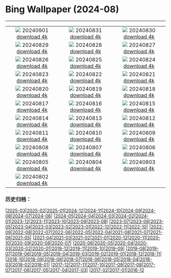# Bing Wallpaper (2024-08)
**************
| | | |
| :----: | :----: | :----: |
| ![](https://www.bing.com/th?id=OHR.DjanetAlgeria_PT-BR4680900903_1920x1080.jpg) 20240901 [download 4k](https://www.bing.com/th?id=OHR.DjanetAlgeria_PT-BR4680900903_UHD.jpg) | ![](https://www.bing.com/th?id=OHR.WhaleSharkDay_PT-BR4441364252_1920x1080.jpg) 20240831 [download 4k](https://www.bing.com/th?id=OHR.WhaleSharkDay_PT-BR4441364252_UHD.jpg) | ![](https://www.bing.com/th?id=OHR.CastellfollitSpain_PT-BR4036017391_1920x1080.jpg) 20240830 [download 4k](https://www.bing.com/th?id=OHR.CastellfollitSpain_PT-BR4036017391_UHD.jpg) |
| ![](https://www.bing.com/th?id=OHR.ParalympicsParis_PT-BR3706012931_1920x1080.jpg) 20240829 [download 4k](https://www.bing.com/th?id=OHR.ParalympicsParis_PT-BR3706012931_UHD.jpg) | ![](https://www.bing.com/th?id=OHR.YoungCaiman_PT-BR3430658396_1920x1080.jpg) 20240828 [download 4k](https://www.bing.com/th?id=OHR.YoungCaiman_PT-BR3430658396_UHD.jpg) | ![](https://www.bing.com/th?id=OHR.PalmyraAtoll_PT-BR3061095594_1920x1080.jpg) 20240827 [download 4k](https://www.bing.com/th?id=OHR.PalmyraAtoll_PT-BR3061095594_UHD.jpg) |
| ![](https://www.bing.com/th?id=OHR.SwiftcurrentLake_PT-BR2467952516_1920x1080.jpg) 20240826 [download 4k](https://www.bing.com/th?id=OHR.SwiftcurrentLake_PT-BR2467952516_UHD.jpg) | ![](https://www.bing.com/th?id=OHR.KatahdinWoods_PT-BR1618400732_1920x1080.jpg) 20240825 [download 4k](https://www.bing.com/th?id=OHR.KatahdinWoods_PT-BR1618400732_UHD.jpg) | ![](https://www.bing.com/th?id=OHR.PrasatPhanom_PT-BR0925050083_1920x1080.jpg) 20240824 [download 4k](https://www.bing.com/th?id=OHR.PrasatPhanom_PT-BR0925050083_UHD.jpg) |
| ![](https://www.bing.com/th?id=OHR.DiadoFolclore_PT-BR9451693617_1920x1080.jpg) 20240823 [download 4k](https://www.bing.com/th?id=OHR.DiadoFolclore_PT-BR9451693617_UHD.jpg) | ![](https://www.bing.com/th?id=OHR.NazcaBooby_PT-BR5782154593_1920x1080.jpg) 20240822 [download 4k](https://www.bing.com/th?id=OHR.NazcaBooby_PT-BR5782154593_UHD.jpg) | ![](https://www.bing.com/th?id=OHR.TetonSunrise_PT-BR5413477464_1920x1080.jpg) 20240821 [download 4k](https://www.bing.com/th?id=OHR.TetonSunrise_PT-BR5413477464_UHD.jpg) |
| ![](https://www.bing.com/th?id=OHR.RegataSanGines_PT-BR4759271274_1920x1080.jpg) 20240820 [download 4k](https://www.bing.com/th?id=OHR.RegataSanGines_PT-BR4759271274_UHD.jpg) | ![](https://www.bing.com/th?id=OHR.HuntingtonBeach_PT-BR8909327744_1920x1080.jpg) 20240819 [download 4k](https://www.bing.com/th?id=OHR.HuntingtonBeach_PT-BR8909327744_UHD.jpg) | ![](https://www.bing.com/th?id=OHR.AlfanzinaLighthouse_PT-BR6712020565_1920x1080.jpg) 20240818 [download 4k](https://www.bing.com/th?id=OHR.AlfanzinaLighthouse_PT-BR6712020565_UHD.jpg) |
| ![](https://www.bing.com/th?id=OHR.JapanRollerCoaster_PT-BR6472241100_1920x1080.jpg) 20240817 [download 4k](https://www.bing.com/th?id=OHR.JapanRollerCoaster_PT-BR6472241100_UHD.jpg) | ![](https://www.bing.com/th?id=OHR.HangCave_PT-BR4594901649_1920x1080.jpg) 20240816 [download 4k](https://www.bing.com/th?id=OHR.HangCave_PT-BR4594901649_UHD.jpg) | ![](https://www.bing.com/th?id=OHR.WatarrkaLizard_PT-BR4397893741_1920x1080.jpg) 20240815 [download 4k](https://www.bing.com/th?id=OHR.WatarrkaLizard_PT-BR4397893741_UHD.jpg) |
| ![](https://www.bing.com/th?id=OHR.DugiOtokCroatia_PT-BR3949170501_1920x1080.jpg) 20240814 [download 4k](https://www.bing.com/th?id=OHR.DugiOtokCroatia_PT-BR3949170501_UHD.jpg) | ![](https://www.bing.com/th?id=OHR.ElephantsAmboseli_PT-BR3607711073_1920x1080.jpg) 20240813 [download 4k](https://www.bing.com/th?id=OHR.ElephantsAmboseli_PT-BR3607711073_UHD.jpg) | ![](https://www.bing.com/th?id=OHR.DiadosPais_PT-BR1045421907_1920x1080.jpg) 20240812 [download 4k](https://www.bing.com/th?id=OHR.DiadosPais_PT-BR1045421907_UHD.jpg) |
| ![](https://www.bing.com/th?id=OHR.JoshuaTreeNP_PT-BR8498081592_1920x1080.jpg) 20240811 [download 4k](https://www.bing.com/th?id=OHR.JoshuaTreeNP_PT-BR8498081592_UHD.jpg) | ![](https://www.bing.com/th?id=OHR.IncaRuinPeru_PT-BR4364071618_1920x1080.jpg) 20240810 [download 4k](https://www.bing.com/th?id=OHR.IncaRuinPeru_PT-BR4364071618_UHD.jpg) | ![](https://www.bing.com/th?id=OHR.SpottedOwlet_PT-BR0320206589_1920x1080.jpg) 20240809 [download 4k](https://www.bing.com/th?id=OHR.SpottedOwlet_PT-BR0320206589_UHD.jpg) |
| ![](https://www.bing.com/th?id=OHR.MichiganLighthouse_PT-BR0055198491_1920x1080.jpg) 20240808 [download 4k](https://www.bing.com/th?id=OHR.MichiganLighthouse_PT-BR0055198491_UHD.jpg) | ![](https://www.bing.com/th?id=OHR.MolokiniHawaii_PT-BR9827408111_1920x1080.jpg) 20240807 [download 4k](https://www.bing.com/th?id=OHR.MolokiniHawaii_PT-BR9827408111_UHD.jpg) | ![](https://www.bing.com/th?id=OHR.HertfordshireLavender_PT-BR9531166050_1920x1080.jpg) 20240806 [download 4k](https://www.bing.com/th?id=OHR.HertfordshireLavender_PT-BR9531166050_UHD.jpg) |
| ![](https://www.bing.com/th?id=OHR.DiaInternacionaldosAvos_PT-BR2289016069_1920x1080.jpg) 20240805 [download 4k](https://www.bing.com/th?id=OHR.DiaInternacionaldosAvos_PT-BR2289016069_UHD.jpg) | ![](https://www.bing.com/th?id=OHR.WulongKarst_PT-BR9259543869_1920x1080.jpg) 20240804 [download 4k](https://www.bing.com/th?id=OHR.WulongKarst_PT-BR9259543869_UHD.jpg) | ![](https://www.bing.com/th?id=OHR.TrunkBay_PT-BR8573788345_1920x1080.jpg) 20240803 [download 4k](https://www.bing.com/th?id=OHR.TrunkBay_PT-BR8573788345_UHD.jpg) |
| ![](https://www.bing.com/th?id=OHR.KaptaiLake_PT-BR8351405372_1920x1080.jpg) 20240802 [download 4k](https://www.bing.com/th?id=OHR.KaptaiLake_PT-BR8351405372_UHD.jpg) |  |  |

### 历史归档：

|[2025-03](/../2025-03/2025-03.md)|[2025-02](/../2025-02/2025-02.md)|[2025-01](/../2025-01/2025-01.md)|[2024-12](/../2024-12/2024-12.md)|[2024-11](/../2024-11/2024-11.md)|[2024-10](/../2024-10/2024-10.md)|[2024-09](/../2024-09/2024-09.md)|[2024-08](/2024-08.md)|[2024-07](/../2024-07/2024-07.md)|[2024-06](/../2024-06/2024-06.md)|
|[2024-05](/../2024-05/2024-05.md)|[2024-04](/../2024-04/2024-04.md)|[2024-03](/../2024-03/2024-03.md)|[2024-02](/../2024-02/2024-02.md)|[2024-01](/../2024-01/2024-01.md)|[2023-12](/../2023-12/2023-12.md)|[2023-11](/../2023-11/2023-11.md)|[2023-10](/../2023-10/2023-10.md)|[2023-09](/../2023-09/2023-09.md)|[2023-08](/../2023-08/2023-08.md)|
|[2023-07](/../2023-07/2023-07.md)|[2023-06](/../2023-06/2023-06.md)|[2023-05](/../2023-05/2023-05.md)|[2023-04](/../2023-04/2023-04.md)|[2023-03](/../2023-03/2023-03.md)|[2023-02](/../2023-02/2023-02.md)|[2023-01](/../2023-01/2023-01.md)|[2022-12](/../2022-12/2022-12.md)|[2022-11](/../2022-11/2022-11.md)|[2022-10](/../2022-10/2022-10.md)|
|[2022-09](/../2022-09/2022-09.md)|[2022-08](/../2022-08/2022-08.md)|[2022-07](/../2022-07/2022-07.md)|[2022-06](/../2022-06/2022-06.md)|[2022-05](/../2022-05/2022-05.md)|[2022-04](/../2022-04/2022-04.md)|[2021-08](/../2021-08/2021-08.md)|[2021-07](/../2021-07/2021-07.md)|[2021-06](/../2021-06/2021-06.md)|[2021-05](/../2021-05/2021-05.md)|
|[2021-04](/../2021-04/2021-04.md)|[2021-03](/../2021-03/2021-03.md)|[2021-02](/../2021-02/2021-02.md)|[2021-01](/../2021-01/2021-01.md)|[2020-12](/../2020-12/2020-12.md)|[2020-11](/../2020-11/2020-11.md)|[2020-10](/../2020-10/2020-10.md)|[2020-09](/../2020-09/2020-09.md)|[2020-08](/../2020-08/2020-08.md)|[2020-07](/../2020-07/2020-07.md)|
|[2020-06](/../2020-06/2020-06.md)|[2020-05](/../2020-05/2020-05.md)|[2020-04](/../2020-04/2020-04.md)|[2020-03](/../2020-03/2020-03.md)|[2020-02](/../2020-02/2020-02.md)|[2020-01](/../2020-01/2020-01.md)|[2019-12](/../2019-12/2019-12.md)|[2019-11](/../2019-11/2019-11.md)|[2019-10](/../2019-10/2019-10.md)|[2019-09](/../2019-09/2019-09.md)|
|[2019-08](/../2019-08/2019-08.md)|[2019-07](/../2019-07/2019-07.md)|[2019-06](/../2019-06/2019-06.md)|[2019-05](/../2019-05/2019-05.md)|[2019-04](/../2019-04/2019-04.md)|[2019-03](/../2019-03/2019-03.md)|[2019-02](/../2019-02/2019-02.md)|[2019-01](/../2019-01/2019-01.md)|[2018-12](/../2018-12/2018-12.md)|[2018-11](/../2018-11/2018-11.md)|
|[2018-10](/../2018-10/2018-10.md)|[2018-09](/../2018-09/2018-09.md)|[2018-08](/../2018-08/2018-08.md)|[2018-07](/../2018-07/2018-07.md)|[2018-06](/../2018-06/2018-06.md)|[2018-05](/../2018-05/2018-05.md)|[2018-04](/../2018-04/2018-04.md)|[2018-03](/../2018-03/2018-03.md)|[2018-02](/../2018-02/2018-02.md)|[2018-01](/../2018-01/2018-01.md)|
|[2017-12](/../2017-12/2017-12.md)|[2017-11](/../2017-11/2017-11.md)|[2017-10](/../2017-10/2017-10.md)|[2017-09](/../2017-09/2017-09.md)|[2017-08](/../2017-08/2017-08.md)|[2017-07](/../2017-07/2017-07.md)|[2017-06](/../2017-06/2017-06.md)|[2017-05](/../2017-05/2017-05.md)|[2017-04](/../2017-04/2017-04.md)|[2017-03](/../2017-03/2017-03.md)|
|[2017-02](/../2017-02/2017-02.md)|[2017-01](/../2017-01/2017-01.md)|[2016-12](/../2016-12/2016-12.md)